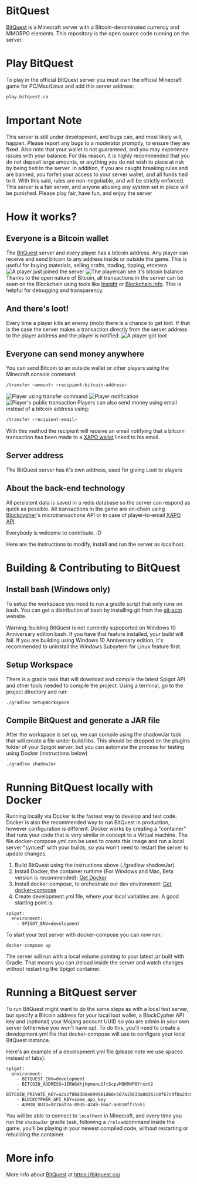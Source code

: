 # BitQuest

[BitQuest](http://bitquest.co/) is a Minecraft server with a Bitcoin-denominated currency and MMORPG elements. This repository is the open source code running on the server.

# Play BitQuest
To play in the official BitQuest server you must own the official Minecraft game for PC/Mac/Linux and add this server address: 
```sh
play.bitquest.co
```

# Important Note
This server is still under development, and bugs can, and most likely will, happen. Please report any bugs to a moderator promptly, to ensure they are fixed. Also note that your wallet is not guaranteed, and you may experience issues with your balance. For this reason, it is highly recommended that you do not deposit large amounts, or anything you do not wish to place at risk by being tied to the server. In addition, if you are caught breaking rules and are banned, you forfeit your access to your server wallet, and all funds tied to it. With this said, rules are non-negotiable, and will be strictly enforced. This server is a fair server, and anyone abusing any system set in place will be punished. Please play fair, have fun, and enjoy the server


# How it works?
## Everyone is a Bitcoin wallet
The [BitQuest](https://bitquest.co/) server and every player has a bitcoin address. Any player can receive and send bitcoin to any address inside or outside the game. This is useful for buying materials, selling crafts, trading, tipping, etcetera.
![A player just joined the server](http://i.imgur.com/1A6wkaB.png)
![The playercan see it's bitcoin balance](http://i.imgur.com/5g5pBXB.png)
Thanks to the open nature of Bitcoin, all transactions in the server can be seen on the Blockchain using tools like [Insight](https://insight.bitpay.com/) or [Blockchain.Info](https://blockchain.info/). This is helpful for debugging and transparency.

## And there's loot!
Every time a player kills an enemy (mob) there is a chance to get loot. If that is the case the server makes a transaction directly from the server address to the player address and the player is notified.
![A player got loot](http://i.imgur.com/cxqXmt2.png)

## Everyone can send money anywhere
You can send Bitcoin to an outside wallet or other players using the Minecraft console command:
```sh
/transfer <amount> <recipient-bitcoin-address>
```
![Player using transfer command](http://i.imgur.com/Vlf9C1F.png)
![Player notification](http://i.imgur.com/PHmomoS.png)
![Player's public transaction](http://i.imgur.com/JPO4AXt.png)
Players can also send money using email instead of a bitcoin address using:
```sh
/transfer <recipient-email>
```

With this method the recipient will receive an email notifying that a bitcoin transaction has been made to a [XAPO wallet](https://xapo.com/wallet/) linked to his email.

## Server address
The BitQuest server has it's own address, used for giving Loot to players

## About the back-end technology

All persistent data is saved in a redis database so the server can respond as quick as possible. 
All transactions in the game are on-chain using [Blockcypher](http://blockcypher.com/)'s microtransactions API or in case of player-to-email [XAPO API](http://docs.xapo.apiary.io/).

Everybody is welcome to contribute. :D

Here are the instructions to modify, install and run the server as localhost.


# Building & Contributing to BitQuest

## Install bash (Windows only)
To setup the workspace you need to run a gradle script that only runs on bash. You can get a distribution of bash by installing git from the [git-scm](https://git-scm.com/) website.

Warning: building BitQuest is not currently supoported on Windows 10 Anniversary edition bash. If you have that feature installed, your build will fail. If you are building using Windows 10 Anniversary edition, it's recommended to uninstall the Windows Subsytem for Linux feature first.

## Setup Workspace
There is a gradle task that will download and compile the latest Spigot API and other tools needed to compile the project. Using a terminal, go to the project directory and run:

````
./gradlew setupWorkspace
````

## Compile BitQuest and generate a JAR file
After the workspace is set up, we can compile using the shadowJar task that will create a file under build/libs. This should be dropped on the plugins folder of your Spigot server, but you can automate the process for testing using Docker (instructions below)

````
./gradlew shadowJar
````

# Running BitQuest locally with Docker

Running locally via Docker is the fastest way to develop and test code. Docker is also the recommended way to run BitQuest in production, however configuration is different. Docker works by creating a "container" that runs your code that is very similar in concept to a Virtual machine. The file docker-compose.yml can be used to create this image and run a local server "synced" with your builds, so you won't need to restart the server to update changes.

1. Build BitQuest using the instructions above (./gradlew shadowJar).
2. Install Docker, the container runtime (For Windows and Mac, Beta version is recommended):
[Get Docker](http://docs.docker.com/mac/started/)
3. Install docker-compose, to orchestrate our dev environment: [Get docker-compose](http://docs.docker.com/mac/started/)
4. Create development.yml file, where your local variables are. A good starting point is:
````
spigot:
  environment:
    - SPIGOT_ENV=development
````

To start your test server with docker-compose you can now run:

````
docker-compose up
````
The server will run with a local volume pointing to your latest jar built with Gradle. That means you can /reload inside the server and watch changes without restarting the Spigot container.

# Running a BitQuest server
To run BitQuest might want to do the same steps as with a local test server, but specify a Bitcoin address for your local loot wallet, a BlockCypher API key and (optional) your Mojang account UUID so you are admin in your own server (otherwise you won't have op). To do this, you'll need to create a development.yml file that docker-compose will use to configure your local BitQuest instance.

Here's an example of a development.yml file (please note we use spaces instead of tabs):

````
spigot:
  environment:
    - BITQUEST_ENV=development
    - BITCOIN_ADDRESS=1ERWGdhjHpmanu2ftScpvM8KM4P8Yrxct2
    - BITCOIN_PRIVATE_KEY=a2a2f8b8308e699901d60c567a15633a88362c8f67c9f8a2dc02720c2e18d8a2
    - BLOCKCYPHER_API_KEY=some_api_key
    - ADMIN_UUID=921baf7a-893b-4249-b6a7-ae010ff75551
```` 




You will be able to connect to ````localhost```` in Minecraft, and every time you run the ````shadowJar```` gradle task, following a ````/reload````command inside the game, you'll be playing in your newest compiled code, without restarting or rebuilding the container.

# More info

More info about [BitQuest](https://bitquest.co/) at
https://bitquest.co/
